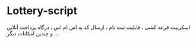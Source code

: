 # Lottery-script
اسکریپت قرعه کشی ، قابلیت ثبت نام ، ارسال کد به اس ام اس ، درگاه پرداخت آنلاین و چندین امکانات دیگر ...
